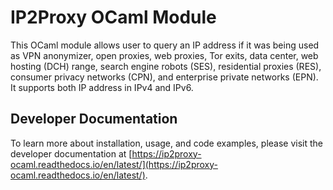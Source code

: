# IP2Proxy OCaml Module

This OCaml module allows user to query an IP address if it was being used as VPN anonymizer, open proxies, web proxies, Tor exits, data center, web hosting (DCH) range, search engine robots (SES), residential proxies (RES), consumer privacy networks (CPN), and enterprise private networks (EPN). It supports both IP address in IPv4 and IPv6.

## Developer Documentation
To learn more about installation, usage, and code examples, please visit the developer documentation at [https://ip2proxy-ocaml.readthedocs.io/en/latest/](https://ip2proxy-ocaml.readthedocs.io/en/latest/).